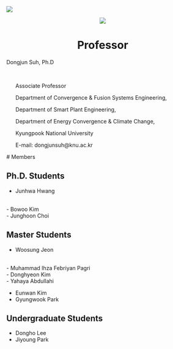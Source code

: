 
<a href="https://sites.google.com/site/knuscislab/home" target="_blank"><img src="https://img.shields.io/badge/SITE-333333?style=for-the-badge&logoColor=white"/></a>
<div align=center>
        <img src="https://capsule-render.vercel.app/api?type=waving&color=auto&height=200&section=header&text=SCISLAB&fontSize=90" />
</div>
<div align=center>
	<h1> Professor </h1>
	<div align=left>
		<p>Dongjun Suh, Ph.D</p>
		<br>
		<ul>
			<p>Associate Professor</p>
  			<p>Department of Convergence & Fusion Systems Engineering,</p>
  			<p>Department of Smart Plant Engineering,</p>
  			<p>Department of Energy Convergence & Climate Change,</p>
  			<p>Kyungpook National University</p>
  			<p>E-mail: dongjunsuh@knu.ac.kr</p> 
		
 		
</div>
<div align=left>
	# Members

## Ph.D. Students
- Junhwa Hwang
<br>
- Bowoo Kim
<br>
- Junghoon Choi

## Master Students
- Woosung Jeon
<br>
- Muhammad Ihza Febriyan Pagri
<br>
- Donghyeon Kim
<br>
- Yahaya Abdullahi
  
- Eunwan Kim
- Gyungwook Park

## Undergraduate Students
- Dongho Lee
- Jiyoung Park
</div>
